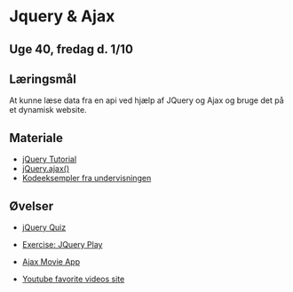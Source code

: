 <!-- JS use if these pages are used as githubpages. can be deleted if used elsewhere -->
<script src="https://code.jquery.com/jquery-3.2.1.min.js"></script>
<script src="script.js"></script>

# Jquery & Ajax 

## Uge 40, fredag d. 1/10

## Læringsmål
At kunne læse data fra en api ved hjælp af JQuery og Ajax og bruge det på et dynamisk website.

## Materiale
* [jQuery Tutorial](https://www.w3schools.com/jquery/)
* [jQuery.ajax()](https://api.jquery.com/jquery.ajax/)
* [Kodeeksempler fra undervisningen](https://github.com/dat19b/JQuery-Ajax)

## Øvelser
* [jQuery Quiz](https://www.w3schools.com/quiztest/quiztest.asp?qtest=jQuery)
* [Exercise: JQuery Play](https://docs.google.com/document/d/e/2PACX-1vQNQ4uPh1HszoSApGZSr8NiVylB4jFoYEnftzfSnmbYgNGjR9WUeIRK6wgb2MWgWlmWtpteheDE8eIF/pub)
* [Ajax Movie App](w40_ajax_movie_app.md)


* [Youtube favorite videos site](https://docs.google.com/document/d/e/2PACX-1vQzlgdjomrXmT_Edlxdf4JVQrOSIS4Kj-TNPh05JNE7q6lRSC4WWnX1a9PgZ0pTEgZdFsTVIywnXZVY/pub)


